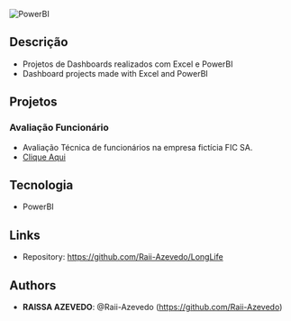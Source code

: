 ![PowerBI]()
 
## Descrição
- Projetos de Dashboards realizados com Excel e PowerBI
- Dashboard projects made with Excel and PowerBI

## Projetos
### Avaliação Funcionário
  - Avaliação Técnica de funcionários na empresa fictícia FIC SA.
  - [Clique Aqui](https://github.com/Raii-Azevedo/ProjetosBI/blob/master/Avalia%C3%A7%C3%A3o-Colaborador/modelo.gif)
## Tecnologia
 - PowerBI

 
## Links
 
  - Repository: https://github.com/Raii-Azevedo/LongLife
 
 
## Authors
 
* **RAISSA AZEVEDO**: @Raii-Azevedo (https://github.com/Raii-Azevedo)
